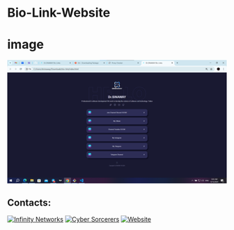 # Bio-Link-Website


# image
![dstat](https://raw.githubusercontent.com/cybersorcererss/Bio-Link-Website/main/LINKEDBIO.png)


## Contacts:
[![Infinity Networks](https://img.shields.io/badge/-Telegram-blue)](https://t.me/Infinity_Networkss)
[![Cyber Sorcerers](https://img.shields.io/badge/-Telegram-blue)](https://t.me/cybersorcerers)
[![Website](https://img.shields.io/website)](https://drsinaway.com)
